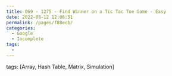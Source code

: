 ```yaml
---
title: 069 - 1275 - Find Winner on a Tic Tac Toe Game - Easy
date: 2022-08-12 12:06:51
permalink: /pages/f88ecb/
categories:
  - Google
  - Incomplete
tags:
  - 
---
```

tags: [Array, Hash Table, Matrix, Simulation]